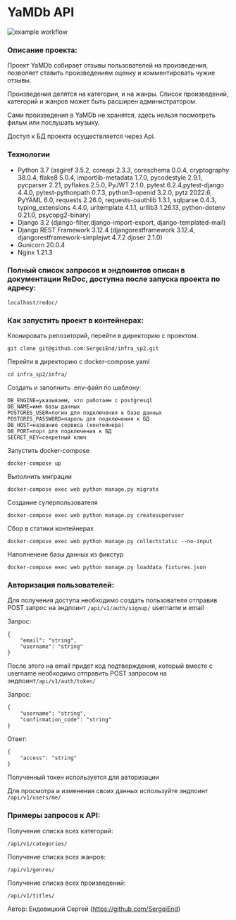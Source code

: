# YaMDb API
![example workflow](https://github.com/SergioEnd/yamdb_final/actions/workflows/yamdb_workflow.yml/badge.svg)

### Описание проекта:

Проект YaMDb собирает отзывы пользователей на произведения, позволяет ставить произведениям оценку и комментировать чужие отзывы.

Произведения делятся на категории, и на жанры. Список произведений, категорий и жанров может быть расширен администратором.

Сами произведения в YaMDb не хранятся, здесь нельзя посмотреть фильм или послушать музыку.

Доступ к БД проекта осуществляется через Api.
### Технологии
- Python 3.7 (asgiref 3.5.2, coreapi 2.3.3, coreschema 0.0.4, cryptography 38.0.4, flake8 5.0.4, importlib-metadata 1.7.0, pycodestyle 2.9.1, pycparser 2.21, pyflakes 2.5.0, PyJWT 2.1.0, pytest 6.2.4,pytest-django 4.4.0, pytest-pythonpath 0.7.3, python3-openid 3.2.0, pytz 2022.6, PyYAML 6.0, requests 2.26.0, requests-oauthlib 1.3.1, sqlparse 0.4.3, typing_extensions 4.4.0, uritemplate 4.1.1, urllib3 1.26.13, python-dotenv 0.21.0, psycopg2-binary)
- Django 3.2 (django-filter,django-import-export, django-templated-mail)
- Django REST Framework 3.12.4 (djangorestframework 3.12.4, djangorestframework-simplejwt 4.7.2 djoser 2.1.0)
- Gunicorn 20.0.4
- Nginx 1.21.3

### Полный список запросов и эндпоинтов описан в документации ReDoc, доступна после запуска проекта по адресу:
```
localhost/redoc/
```

### Как запустить проект в контейнерах:
Клонировать репозиторий, перейти в директорию с проектом.

```
git clone git@github.com:SergeiEnd/infra_sp2.git
```
Перейти в директорию с docker-compose.yaml
```
cd infra_sp2/infra/
```
Создать и заполнить .env-файл по шаблону:
```
DB_ENGINE=указываем, что работаем с postgresql
DB_NAME=имя базы данных
POSTGRES_USER=логин для подключения к базе данных
POSTGRES_PASSWORD=пароль для подключения к БД
DB_HOST=название сервиса (контейнера)
DB_PORT=порт для подключения к БД
SECRET_KEY=секретный ключ
```
Запустить docker-compose
```
docker-compose up
```
Выполнить миграции
```
docker-compose exec web python manage.py migrate
```
Создание суперпользователя
```
docker-compose exec web python manage.py createsuperuser
```
Сбор в статики контейнерах
``` 
docker-compose exec web python manage.py collectstatic --no-input
```
Наполненеие базы данных из фикстур
```
docker-compose exec web python manage.py loaddata fixtures.json
```

### Авторизация пользователей:
Для получения доступа необходимо создать пользователя отправив POST запрос на эндпоинт ```/api/v1/auth/signup/``` username и email

Запрос:
```
{
	"email": "string",
	"username": "string"
}
```
После этого на email придет код подтверждения, который вместе с username необходимо отправить POST запросом на эндпоинт```/api/v1/auth/token/```

Запрос:
```
{
	"username": "string",
	"confirmation_code": "string"
}
```
Ответ:
```
{
	"access": "string"
}
```
Полученный токен используется для авторизации

Для просмотра и изменения своих данных используйте эндпоинт ```/api/v1/users/me/```

### Примеры запросов к API:

Получение списка всех категорий:
```
/api/v1/categories/
```
Получение списка всех жанров:
```
/api/v1/genres/
```
Получение списка всех произведений:
```
/api/v1/titles/
```

Автор: Ендовицкий Сергей (https://github.com/SergeiEnd)